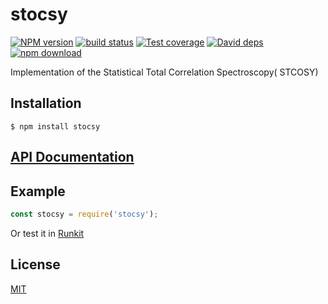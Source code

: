 # stocsy

  [![NPM version][npm-image]][npm-url]
  [![build status][travis-image]][travis-url]
  [![Test coverage][coveralls-image]][coveralls-url]
  [![David deps][david-image]][david-url]
  [![npm download][download-image]][download-url]
  
Implementation of the Statistical Total Correlation Spectroscopy( STCOSY)

## Installation

`$ npm install stocsy`

## [API Documentation](https://cheminfo-js.github.io/stocsy/)

## Example

```js
const stocsy = require('stocsy');
```

Or test it in [Runkit](https://runkit.com/npm/stocsy)

## License

[MIT](./LICENSE)

[npm-image]: https://img.shields.io/npm/v/stocsy.svg?style=flat-square
[npm-url]: https://npmjs.org/package/stocsy
[travis-image]: https://img.shields.io/travis/cheminfo-js/stocsy/master.svg?style=flat-square
[travis-url]: https://travis-ci.org/cheminfo-js/stocsy
[coveralls-image]: https://img.shields.io/coveralls/cheminfo-js/stocsy.svg?style=flat-square
[coveralls-url]: https://coveralls.io/github/cheminfo-js/stocsy
[david-image]: https://img.shields.io/david/cheminfo-js/stocsy.svg?style=flat-square
[david-url]: https://david-dm.org/cheminfo-js/stocsy
[download-image]: https://img.shields.io/npm/dm/stocsy.svg?style=flat-square
[download-url]: https://npmjs.org/package/stocsy

